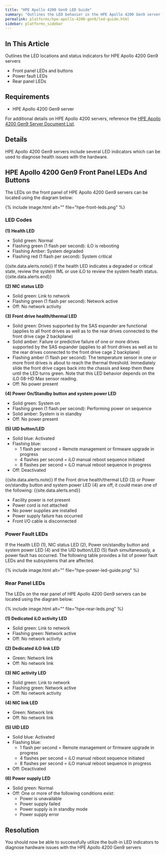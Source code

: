 ```yaml
---
title: "HPE Apollo 4200 Gen9 LED Guide"
summary: "Outlines the LED behavior in the HPE Apollo 4200 Gen9 server."
permalink: platforms/hpe-apollo-4200-gen9/led-guide.html
sidebar: platforms_sidebar
---
```

## In This Article

Outlines the LED locations and status indicators for HPE Apollo 4200 Gen9 servers

-   Front panel LEDs and buttons
-   Power fault LEDs
-   Rear panel LEDs

## Requirements

-   HPE Apollo 4200 Gen9 server

For additional details on HPE Apollo 4200 servers, reference the  [HPE Apollo 4200 Gen9 Server Document List](https://support.hpe.com/hpesc/public/docDisplay?docLocale=en_US&docId=c05058024).

## Details

HPE Apollo 4200 Gen9 servers include several LED indicators which can be used to diagnose health issues with the hardware.

## HPE Apollo 4200 Gen9 Front Panel LEDs And Buttons

The LEDs on the front panel of HPE Apollo 4200 Gen9 servers can be located using the diagram below:

{% include image.html alt="" file="hpe-front-leds.png" %}

### LED Codes

**(1) Health LED**

-   Solid green: Normal
-   Flashing green (1 flash per second): iLO is rebooting
-   Flashing Amber: System degraded
-   Flashing red (1 flash per second): System critical

{{site.data.alerts.note}}
If the health LED indicates a degraded or critical state, review the system IML or use iLO to review the system health status.
{{site.data.alerts.end}}

**(2) NIC status LED**

-   Solid green: Link to network
-   Flashing green (1 flash per second): Network active
-   Off: No network activity

**(3) Front drive health/thermal LED**

-   Solid green: Drives supported by the SAS expander are functional (applies to all front drives as well as to the rear drives connected to the front drive cage 2 backplane)
-   Solid amber: Failure or predictive failure of one or more drives supported by the SAS expander (applies to all front drives as well as to the rear drives connected to the front drive cage 2 backplane)
-   Flashing amber (1 flash per second): The temperature sensor in one or more front drives is about to reach the thermal threshold. Immediately slide the front drive cages back into the chassis and keep them there until the LED turns green. Note that this LED behavior depends on the iLO 08-HD Max sensor reading.
-   Off: No power present

**(4) Power On/Standby button and system power LED**

-   Solid green: System on
-   Flashing green (1 flash per second): Performing power on sequence
-   Solid amber: System is in standby
-   Off: No power present

**(5) UID button/LED**

-   Solid blue: Activated
-   Flashing blue:
    -   1 flash per second = Remote management or firmware upgrade in progress
    -   4 flashes per second = iLO manual reboot sequence initiated
    -   8 flashes per second = iLO manual reboot sequence in progress
-   Off: Deactivated

{{site.data.alerts.note}}
If the Front drive health/thermal LED (3) or Power on/standby button and system power LED (4) are off, it could mean one of the following:
{{site.data.alerts.end}}

-   Facility power is not present
-   Power cord is not attached
-   No power supplies are installed
-   Power supply failure has occurred
-   Front I/O cable is disconnected

### Power Fault LEDs

If the Health LED (1), NIC status LED (2), Power on/standby button and system power LED (4) and the UID button/LED (5) flash simultaneously, a power fault has occurred. The following table provides a list of power fault LEDs and the subsystems that are affected.

{% include image.html alt="" file="hpe-power-led-guide.png" %}

### Rear Panel LEDs

The LEDs on the rear panel of HPE Apollo 4200 Gen9 servers can be located using the diagram below:

{% include image.html alt="" file="hpe-rear-leds.png" %}

**(1) Dedicated iLO activity LED**

-   Solid green: Link to network
-   Flashing green: Network active
-   Off: No network activity

**(2) Dedicated iLO link LED**

-   Green: Network link
-   Off: No network link

**(3) NIC activity LED**

-   Solid green: Link to network
-   Flashing green: Network active
-   Off: No network activity

**(4) NIC link LED**

-   Green: Network link
-   Off: No network link

**(5) UID LED**

-   Solid blue: Activated
-   Flashing blue:
    -   1 flash per second = Remote management or firmware upgrade in progress
    -   4 flashes per second = iLO manual reboot sequence initiated
    -   8 flashes per second = iLO manual reboot sequence in progress
-   Off: Deactivated

**(6) Power supply LED**

-   Solid green: Normal
-   Off: One or more of the following conditions exist:
    -   Power is unavailable
    -   Power supply failed
    -   Power supply is in standby mode
    -   Power supply error


## Resolution

You should now be able to successfully utilize the built-in LED indicators to diagnose hardware issues with the HPE Apollo 4200 Gen9 servers
